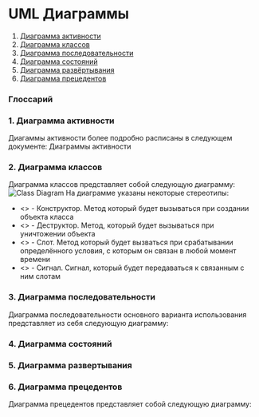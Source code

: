 # UML Диаграммы
1. [Диаграмма активности](#1)
2. [Диаграмма классов](#2)
3. [Диаграмма последовательности](#3)
4. [Диаграмма состояний](#4)
5. [Диаграмма развёртывания](#5)
6. [Диаграмма прецедентов](#6)

### Глоссарий

### 1. Диаграмма активности<a name="1"></a>
Диагаммы активности более подробно расписаны в следующем документе: Диаграммы активности

### 2. Диаграмма классов<a name="2"></a>
Диаграмма классов представляет собой следующую диаграмму: 
![Class Diagram](https://raw.githubusercontent.com/steppbol/B-Player/master/docs/Project%20Documentation/UMLDiagrams/Class/ClassDiagram.png)
На диаграмме указаны некоторые стереотипы:
* <<create>> - Конструктор. Метод который будет вызываться при создании объекта класса
* <<destroy>> - Деструктор. Метод, который будет вызываться при уничтожении объекта
* <<slot>> - Слот. Метод который будет вызваться при срабатывании определённого условия, с которым он связан в любой момент времени
* <<signal>> - Сигнал. Сигнал, который будет передаваться к связанным с ним слотам
  
### 3. Диаграмма последовательности<a name="3"></a>
Диаграмма последовательности основного варианта использования представляет из себя следующую диаграмму:

### 4. Диаграмма состояний<a name="4"></a>

### 5. Диаграмма развертывания<a name="5"></a>

### 6. Диаграмма прецедентов<a name="6"></a>
Диаграмма прецедентов представляет собой следующую диаграмму: 
